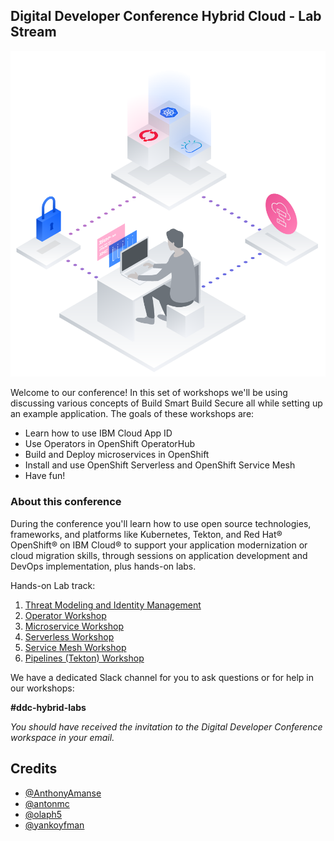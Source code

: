 
## Digital Developer Conference Hybrid Cloud - Lab Stream

![banner](.gitbook/generic/ddc_header.png)

Welcome to our conference! In this set of workshops we'll be using discussing various concepts of Build Smart Build Secure all while setting up an example application. The goals of these workshops are:

* Learn how to use IBM Cloud App ID
* Use Operators in OpenShift OperatorHub
* Build and Deploy microservices in OpenShift
* Install and use OpenShift Serverless and OpenShift Service Mesh
* Have fun!

### About this conference

During the conference you'll learn how to use open source technologies, frameworks, and platforms like Kubernetes, Tekton, and Red Hat® OpenShift® on IBM Cloud® to support your application modernization or cloud migration skills, through sessions on application development and DevOps implementation, plus hands-on labs.

Hands-on Lab track:

1. [Threat Modeling and Identity Management](appid/threat-modeling.md)
2. [Operator Workshop](operators/README.md)
3. [Microservice Workshop](microservices/introduction.md)
4. [Serverless Workshop](serverless/introduction/example-bank-app-architecture.md)
5. [Service Mesh Workshop](mesh-lab/lab5.md)
6. [Pipelines (Tekton) Workshop](tekton/intro.md)

We have a dedicated Slack channel for you to ask questions or for help in our workshops:

**#ddc-hybrid-labs**

*You should have received the invitation to the Digital Developer Conference workspace in your email.*

## Credits

* [@AnthonyAmanse](https://twitter.com/AnthonyAmanse)
* [@antonmc](https://twitter.com/antonmc)
* [@olaph5](https://twitter.com/olaph5)
* [@yankoyfman](https://twitter.com/yankoyfman)
